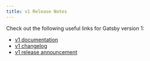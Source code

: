```yaml
---
title: v1 Release Notes
---
```


Check out the following useful links for Gatsby version 1:

- [v1 documentation](https://v1.gatsbyjs.org/)
- [v1 changelog](https://github.com/gatsbyjs/gatsby/blob/master/CHANGELOG.md#100---2017-07-06)
- [v1 release announcement](/blog/gatsby-v1/)
